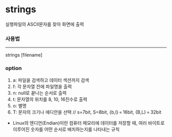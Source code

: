# strings
실행파일의 ASCII문자를 찾아 화면에 출력 

### 사용법
---
strings [filename]

### option
1. a: 파일을 검색하고 데이터 섹션까지 검색
2. f: 각 문자열 전에 파일명을 출력
3. n: null로 끝나는 순서로 출력
4. t: 문자열의 위치를 8, 10, 16진수로 출력
5. o: 별명
6. T: 문자의 크기나 에디안을 선택 // s=7bit, S=8bit, {b,l}‎ = 16bit, {B,L}‎ = 32bit

* Linux의 엔디언(Endian)이란 컴퓨터 메모리에 데이터를 저장할 때, 여러 바이트로 이루어진 숫자를 어떤 순서로 배치하는지를 나타내는 규칙